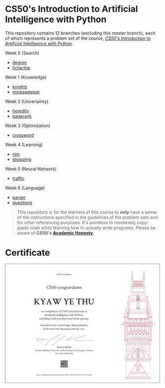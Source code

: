 # CS50's Introduction to Artificial Intelligence with Python

This repository contains 12 branches (excluding this _master_ branch), each of which represents a problem set of the course, [_CS50's Introduction to Artificial Intelligence with Python_](https://www.edx.org/course/cs50s-introduction-to-artificial-intelligence-with-python).

Week 0 (Search)

- [degree](https://github.com/KyawYeThu-11/CS50_AI/tree/degrees)
- [tictactoe](https://github.com/KyawYeThu-11/CS50_AI/tree/tictactoe)

Week 1 (Knowledge)

- [knights](https://github.com/KyawYeThu-11/CS50_AI/tree/knights)
- [minesweeper](https://github.com/KyawYeThu-11/CS50_AI/tree/minesweeper)

Week 2 (Uncertainty)

- [heredity](https://github.com/KyawYeThu-11/CS50_AI/tree/heredity)
- [pagerank](https://github.com/KyawYeThu-11/CS50_AI/tree/pagerank)

Week 3 (Optimization)

- [crossword](https://github.com/KyawYeThu-11/CS50_AI/tree/crossword)

Week 4 (Learning)

- [nim](https://github.com/KyawYeThu-11/CS50_AI/tree/nim)
- [shopping](https://github.com/KyawYeThu-11/CS50_AI/tree/shopping)

Week 5 (Neural Network)

- [traffic](https://github.com/KyawYeThu-11/CS50_AI/tree/traffic)

Week 6 (Language)

- [parser](https://github.com/KyawYeThu-11/CS50_AI/tree/parser)
- [questions](https://github.com/KyawYeThu-11/CS50_AI/tree/questions)

> This repository is for the learners of this course to **only** have a sense of the instructions specified in the guidelines of the problem sets and for other referencing purposes. It's pointless to mindlessly copy-paste code while learning how to actually write programs. Please be aware of **CS50's** [**Academic Honesty**](https://cs50.harvard.edu/x/2021/honesty/).

# Certificate
![CS50's Introduction to Artificial Intelligence with Python Certificate](https://github.com/KyawYeThu-11/cs50ai/blob/master/certificate/cs50ai_certificate.png)
